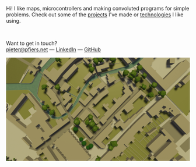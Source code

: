 Hi! I like maps, microcontrollers and making convoluted programs for simple problems. Check out some of the [projects](/projects) I've made or [technologies](/technologies) I like using.

<br>

Want to get in touch?  
pieter@pfiers.net — [LinkedIn](https://www.linkedin.com/in/pieter-fiers-00916b1a2) — [GitHub](https://github.com/ubipo)

![Computer rendered top-down view of buildings and river](/content/home-md-min.png "OSM and BlenderGIS going together like open data and OSS")